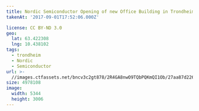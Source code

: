 ```yaml
---
title: Nordic Semiconductor Opening of new Office Building in Trondheim
takenAt: '2017-09-01T17:52:06.000Z'

license: CC BY-ND 3.0
geo:
  lat: 63.422308
  lng: 10.438102
tags:
  - trondheim
  - Nordic
  - Semiconductor
url: >-
  //images.ctfassets.net/bncv3c2gt878/2R4GA8nwO9TQbPQKmQI1Ob/27aa87d2260fda423c5e3e43b72a2dfe/nordic-semiconductor-opening-of-new-office-building-in-trondheim_36865489881_o
size: 4978108
image:
  width: 5344
  height: 3006
---
```

